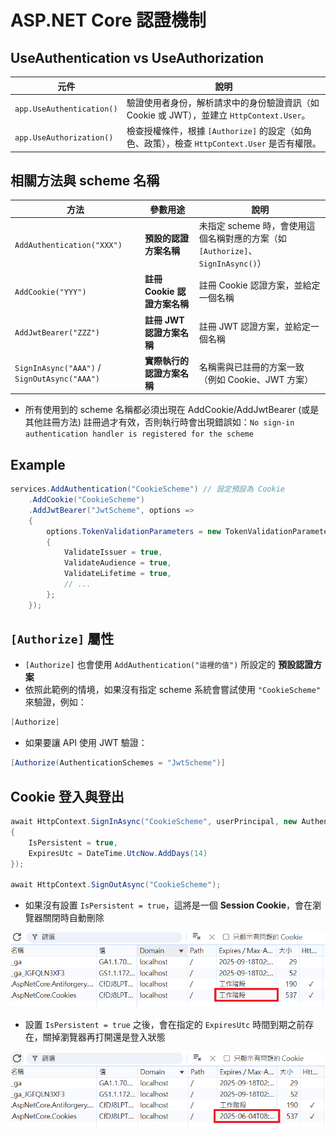 ﻿# ASP.NET Core 認證機制

## UseAuthentication vs UseAuthorization

| 元件                        | 說明                                                         |
| ------------------------- | ---------------------------------------------------------- |
| `app.UseAuthentication()` | 驗證使用者身份，解析請求中的身份驗證資訊（如 Cookie 或 JWT），並建立 `HttpContext.User`。 |
| `app.UseAuthorization()`  | 檢查授權條件，根據 `[Authorize]` 的設定（如角色、政策），檢查 `HttpContext.User` 是否有權限。  |

## 相關方法與 scheme 名稱

| 方法                                          | 參數用途                   | 說明                                                         |
| -------------------------------------------- | ------------------------- | ----------------------------------------------------------- |
| `AddAuthentication("XXX")`                   | **預設的認證方案名稱**       | 未指定 scheme 時，會使用這個名稱對應的方案（如 `[Authorize]`、`SignInAsync()`） |
| `AddCookie("YYY")`                           | **註冊 Cookie 認證方案名稱** | 註冊 Cookie 認證方案，並給定一個名稱                                 |
| `AddJwtBearer("ZZZ")`                        | **註冊 JWT 認證方案名稱**    | 註冊 JWT 認證方案，並給定一個名稱                                    |
| `SignInAsync("AAA")` / `SignOutAsync("AAA")` | **實際執行的認證方案名稱**    | 名稱需與已註冊的方案一致（例如 Cookie、JWT 方案）                      |

- 所有使用到的 scheme 名稱都必須出現在 AddCookie/AddJwtBearer (或是其他註冊方法) 註冊過才有效，否則執行時會出現錯誤如：`No sign-in authentication handler is registered for the scheme`


## Example

```csharp
services.AddAuthentication("CookieScheme") // 設定預設為 Cookie
    .AddCookie("CookieScheme")
    .AddJwtBearer("JwtScheme", options =>
    {
        options.TokenValidationParameters = new TokenValidationParameters
        {
            ValidateIssuer = true,
            ValidateAudience = true,
            ValidateLifetime = true,
            // ...
        };
    });
```


## `[Authorize]` 屬性

- `[Authorize]` 也會使用 `AddAuthentication("這裡的值")` 所設定的 **預設認證方案**
- 依照此範例的情境，如果沒有指定 scheme 系統會嘗試使用 `"CookieScheme"` 來驗證，例如：

```csharp
[Authorize]
```

- 如果要讓 API 使用 JWT 驗證：

```csharp
[Authorize(AuthenticationSchemes = "JwtScheme")]
```


## Cookie 登入與登出

```csharp
await HttpContext.SignInAsync("CookieScheme", userPrincipal, new AuthenticationProperties
{
    IsPersistent = true,
    ExpiresUtc = DateTime.UtcNow.AddDays(14)
});

await HttpContext.SignOutAsync("CookieScheme");
```

- 如果沒有設置 `IsPersistent = true`，這將是一個 **Session Cookie**，會在瀏覽器關閉時自動刪除

![](01.png)

- 設置 `IsPersistent = true` 之後，會在指定的 `ExpiresUtc` 時間到期之前存在，關掉瀏覽器再打開還是登入狀態

![](02.png)